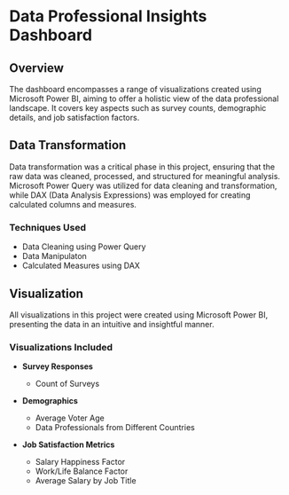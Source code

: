 # Data Professional Insights Dashboard


## Overview

The dashboard encompasses a range of visualizations created using Microsoft Power BI, aiming to offer a holistic view of the data professional landscape. It covers key aspects such as survey counts, demographic details, and job satisfaction factors.

## Data Transformation

Data transformation was a critical phase in this project, ensuring that the raw data was cleaned, processed, and structured for meaningful analysis. Microsoft Power Query was utilized for data cleaning and transformation, 
while DAX (Data Analysis Expressions) was employed for creating calculated columns and measures.

### Techniques Used
- Data Cleaning using Power Query
- Data Manipulaton
- Calculated Measures using DAX

## Visualization

All visualizations in this project were created using Microsoft Power BI, presenting the data in an intuitive and insightful manner.

### Visualizations Included

- **Survey Responses**
  - Count of Surveys
  
- **Demographics**
  - Average Voter Age
  - Data Professionals from Different Countries
  
- **Job Satisfaction Metrics**
  - Salary Happiness Factor
  - Work/Life Balance Factor
  - Average Salary by Job Title

